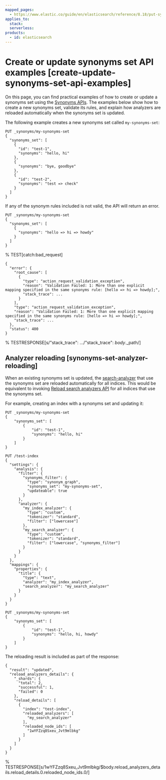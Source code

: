 ```yaml
---
mapped_pages:
  - https://www.elastic.co/guide/en/elasticsearch/reference/8.18/put-synonyms-set.html#put-synonyms-set-example
applies_to:
  stack:
  serverless:
products:
  - id: elasticsearch
---
```


# Create or update synonyms set API examples [create-update-synonyms-set-api-examples]

On this page, you can find practical examples of how to create or update a synonyms set using the [Synonyms APIs](https://www.elastic.co/docs/api/doc/elasticsearch/group/endpoint-synonyms). The examples below show how to create a new synonyms set, validate its rules, and explain how analyzers are reloaded automatically when the synonyms set is updated.

The following example creates a new synonyms set called `my-synonyms-set`:

```console
PUT _synonyms/my-synonyms-set
{
  "synonyms_set": [
    {
      "id": "test-1",
      "synonyms": "hello, hi"
    },
    {
      "synonyms": "bye, goodbye"
    },
    {
      "id": "test-2",
      "synonyms": "test => check"
    }
  ]
}
```

If any of the synonym rules included is not valid, the API will return an error.

```console
PUT _synonyms/my-synonyms-set
{
  "synonyms_set": [
    {
      "synonyms": "hello => hi => howdy"
    }
  ]
}
```
% TEST[catch:bad_request]

```console-result
{
  "error": {
    "root_cause": [
      {
        "type": "action_request_validation_exception",
        "reason": "Validation Failed: 1: More than one explicit mapping specified in the same synonyms rule: [hello => hi => howdy];",
        "stack_trace": ...
      }
    ],
    "type": "action_request_validation_exception",
    "reason": "Validation Failed: 1: More than one explicit mapping specified in the same synonyms rule: [hello => hi => howdy];",
    "stack_trace": ...
  },
  "status": 400
}
```
% TESTRESPONSE[s/"stack_trace": \.\.\./"stack_trace": $body.$_path/]

## Analyzer reloading [synonyms-set-analyzer-reloading]

When an existing synonyms set is updated, the [search-analyzer](https://www.elastic.co/docs/reference/elasticsearch/mapping-reference/search-analyzer) that use the synonyms set are reloaded automatically for all indices.
This would be equivalent to invoking [Reload search analyzers API](https://www.elastic.co/docs/api/doc/elasticsearch/operation/operation-indices-reload-search-analyzers) for all indices that use the synonyms set.

For example, creating an index with a synonyms set and updating it:

```console-result
PUT _synonyms/my-synonyms-set
{
    "synonyms_set": [
        {
            "id": "test-1",
            "synonyms": "hello, hi"
        }
    ]
}

PUT /test-index
{
  "settings": {
    "analysis": {
      "filter": {
        "synonyms_filter": {
          "type": "synonym_graph",
          "synonyms_set": "my-synonyms-set",
          "updateable": true
        }
      },
      "analyzer": {
        "my_index_analyzer": {
          "type": "custom",
          "tokenizer": "standard",
          "filter": ["lowercase"]
        },
        "my_search_analyzer": {
          "type": "custom",
          "tokenizer": "standard",
          "filter": ["lowercase", "synonyms_filter"]
        }
      }
    }
  },
  "mappings": {
    "properties": {
      "title": {
        "type": "text",
        "analyzer": "my_index_analyzer",
        "search_analyzer": "my_search_analyzer"
      }
    }
  }
}

PUT _synonyms/my-synonyms-set
{
    "synonyms_set": [
        {
            "id": "test-1",
            "synonyms": "hello, hi, howdy"
        }
    ]
}
```

The reloading result is included as part of the response:

```console-result
{
  "result": "updated",
  "reload_analyzers_details": {
    "_shards": {
      "total": 2,
      "successful": 1,
      "failed": 0
    },
    "reload_details": [
      {
        "index": "test-index",
        "reloaded_analyzers": [
          "my_search_analyzer"
        ],
        "reloaded_node_ids": [
          "1wYFZzq8Sxeu_Jvt9mlbkg"
        ]
      }
    ]
  }
}
```
% TESTRESPONSE[s/1wYFZzq8Sxeu_Jvt9mlbkg/$body.reload_analyzers_details.reload_details.0.reloaded_node_ids.0/]
